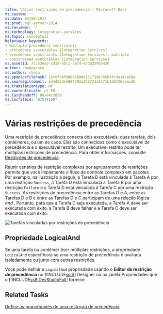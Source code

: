 ```yaml
---
title: Várias restrições de precedência | Microsoft Docs
ms.custom: ''
ms.date: 03/06/2017
ms.prod: sql-server-2014
ms.reviewer: ''
ms.technology: integration-services
ms.topic: conceptual
helpviewer_keywords:
- multiple precedence constraints
- precedence executables [Integration Services]
- precedence constraints [Integration Services], multiple
- constrained executables [Integration Services]
ms.assetid: 71c53ead-3d19-4bc1-aafd-e5b32595b420
author: chugugrace
ms.author: chugu
ms.openlocfilehash: 16fefbbf886818989131710876564fc9e147a56a
ms.sourcegitcommit: ad4d92dce894592a259721a1571b1d8736abacdb
ms.translationtype: MT
ms.contentlocale: pt-BR
ms.lasthandoff: 08/04/2020
ms.locfileid: "87574100"
---
```

# <a name="multiple-precedence-constraints"></a>Várias restrições de precedência
  Uma restrição de precedência conecta dois executáveis: duas tarefas, dois contêineres, ou um de cada. Eles são conhecidos como o executável de precedência e o executável restrito. Um executável restrito pode ter múltiplas restrições de precedência. Para obter informações, consulte [Restrições de precedência](control-flow/precedence-constraints.md).  
  
 Reunir cenários de restrição complexos por agrupamento de restrições permite que você implemente o fluxo de controle complexo em pacotes. Por exemplo, na ilustração a seguir, a Tarefa D está vinculada à Tarefa A por uma restrição `Success`, a Tarefa D está vinculada à Tarefa B por uma restrição `Failure` e a Tarefa D está vinculada à Tarefa C por uma restrição `Success`. As restrições de precedência entre as Tarefas D e A, entre as Tarefas D e B e entre as Tarefas D e C participam de uma relação lógica *and* . Portanto, para que a Tarefa D seja executada, a Tarefa A deve ser executada com êxito, a Tarefa B deve falhar e a Tarefa C deve ser executada com êxito.  
  
 ![Tarefas vinculadas por restrições de precedência](media/precedenceconstraints.gif "Tarefas vinculadas por restrições de precedência")  
  
## <a name="logicaland-property"></a>Propriedade LogicalAnd  
 Se uma tarefa ou contêiner tiver múltiplas restrições, a propriedade `LogicalAnd` especificará se uma restrição de precedência é avaliada isoladamente ou junto com outras restrições.  
  
 Você pode definir a `LogicalAnd` propriedade usando o **Editor de restrição de precedência** no [!INCLUDE[ssIS](../includes/ssis-md.md)] Designer ou na janela Propriedades que o [!INCLUDE[ssBIDevStudioFull](../includes/ssbidevstudiofull-md.md)] fornece.  
  
## <a name="related-tasks"></a>Related Tasks  
 [Definir as propriedades de uma restrição de precedência](../../2014/integration-services/set-the-properties-of-a-precedence-constraint.md)  
  
  
